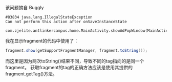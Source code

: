 该问题摘自 Buggly

```
#83834 java.lang.IllegalStateException
Can not perform this action after onSaveInstanceState

com.zjelite.antlinkercampus.home.MainActivity.showAdPopWindow(MainActivity.java:514)
```

我在显示fragment的代码中使用了：

```java
fragment.show(getSupportFragmentManager, fragment.toString());
```
而这里是因为两次toString()结果不同，导致不同的tag指向的是同一个fragment。
获取fragment的tag的正确方法应该是使用其提供的fragment.getTag()方法。